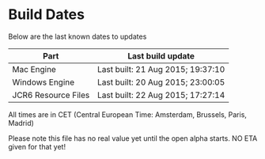 # Build Dates

Below are the last known dates to updates

Part | Last build update
-----|-----
Mac Engine | Last built: 21 Aug 2015; 19:37:10
Windows Engine | Last built: 20 Aug 2015; 23:00:05
JCR6 Resource Files | Last built: 22 Aug 2015; 17:27:14
All times are in CET (Central European Time: Amsterdam, Brussels, Paris, Madrid)


Please note this file has no real value yet until the open alpha starts. NO ETA given for that yet!
